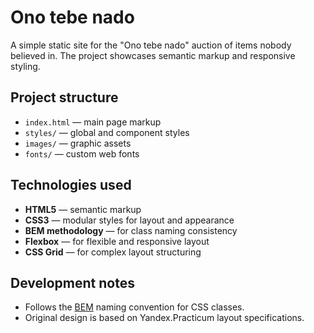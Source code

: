# Ono tebe nado

A simple static site for the "Ono tebe nado" auction of items nobody believed in. The project showcases semantic markup
and responsive styling.

## Project structure

- `index.html` — main page markup  
- `styles/` — global and component styles  
- `images/` — graphic assets  
- `fonts/` — custom web fonts

## Technologies used

- **HTML5** — semantic markup  
- **CSS3** — modular styles for layout and appearance  
- **BEM methodology** — for class naming consistency  
- **Flexbox** — for flexible and responsive layout  
- **CSS Grid** — for complex layout structuring  

## Development notes

- Follows the [BEM](https://en.bem.info/methodology/) naming convention for CSS classes.  
- Original design is based on Yandex.Practicum layout specifications.

